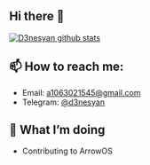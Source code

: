 ## Hi there 👋

[![D3nesyan github stats](https://github-readme-stats.vercel.app/api?username=d3nesyan)](https://github.com/D3nesyan)

## 📫 How to reach me:
 - Email: a1063021545@gmail.com
 - Telegram: [@d3nesyan](https://t.me/d3nesyan)

## 🔭 What I’m doing
 - Contributing to ArrowOS

<!--
**D3nesyan/D3nesyan** is a ✨ _special_ ✨ repository because its `README.md` (this file) appears on your GitHub profile.

Here are some ideas to get you started:

- 🔭 I’m currently working on ...
- 🌱 I’m currently learning ...
- 👯 I’m looking to collaborate on ...
- 🤔 I’m looking for help with ...
- 💬 Ask me about ...
- 📫 How to reach me: ...
- 😄 Pronouns: ...
- ⚡ Fun fact: ...
-->
